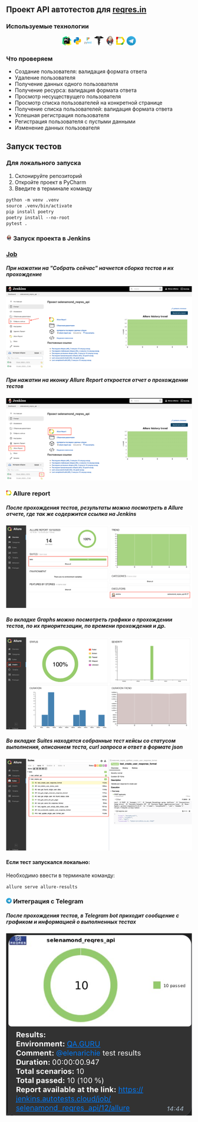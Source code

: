 ## Проект API автотестов для [reqres.in](https://reqres.in/)


<!-- Технологии -->

### Используемые технологии
<p  align="center">
  <code><img width="5%" title="Pycharm" src="images/pycharm.png"></code>
  <code><img width="5%" title="Python" src="images/python.png"></code>
  <code><img width="5%" title="Pytest" src="images/pytest.png"></code>
  <code><img width="5%" title="Requests" src="images/requests.png"></code>
  <code><img width="5%" title="Jenkins" src="images/jenkins.png"></code>
  <code><img width="5%" title="Allure Report" src="images/allure_report.png"></code>
  <code><img width="5%" title="Telegram" src="images/tg.png"></code>
</p>

<!-- Тест кейсы -->

### Что проверяем

* Создание пользователя: валидация формата ответа
* Удаление пользователя
* Получение данных одного пользователя
* Получение ресурса: валидация формата ответа
* Просмотр несуществущего пользователя
* Просмотр списка пользователей на конкретной странице
* Получение списка пользователей: валидация формата ответа 
* Успешная регистрация пользователя
* Регистрация пользователя с пустыми данными
* Изменение данных пользователя

## Запуск тестов
### Для локального запуска
1. Склонируйте репозиторий
2. Откройте проект в PyCharm
3. Введите в терминале команду
``` 
python -m venv .venv
source .venv/bin/activate
pip install poetry
poetry install --no-root
pytest .
```

<!-- Jenkins -->

### <img width="3%" title="Jenkins" src="images/jenkins.png"> Запуск проекта в Jenkins
### [Job](https://jenkins.autotests.cloud/job/selenamond_reqres_api/)
##### При нажатии на "Собрать сейчас" начнется сборка тестов и их прохождение
![This is an image](images/screenshots/jenkins_start.png)
##### При нажатии на иконку Allure Report откроется отчет о прохождении тестов
![This is an image](images/screenshots/allure_jenkins.png)


<!-- Allure report -->

### <img width="3%" title="Allure Report" src="images/allure_report.png"> Allure report
##### После прохождения тестов, результаты можно посмотреть в Allure отчете, где так же содержится ссылка на Jenkins
![This is an image](images/screenshots/allure_overview.png)

##### Во вкладке Graphs можно посмотреть графики о прохождении тестов, по их приоритезации, по времени прохождения и др.
![This is an image](images/screenshots/allure_graphs.png)

##### Во вкладке Suites находятся собранные тест кейсы со статусом выполнения, описанием теста, curl запроса и ответ в формате json
![This is an image](images/screenshots/allure_suites.png)

#### Если тест запускался локально:
Необходимо ввести в терминале команду: 
```
allure serve allure-results
``` 


<!-- Telegram -->

### <img width="3%" title="Telegram" src="images/tg.png"> Интеграция с Telegram
##### После прохождения тестов, в Telegram bot приходит сообщение с графиком и информацией о выполненных тестах
![This is an image](images/screenshots/tg_allure.png)
